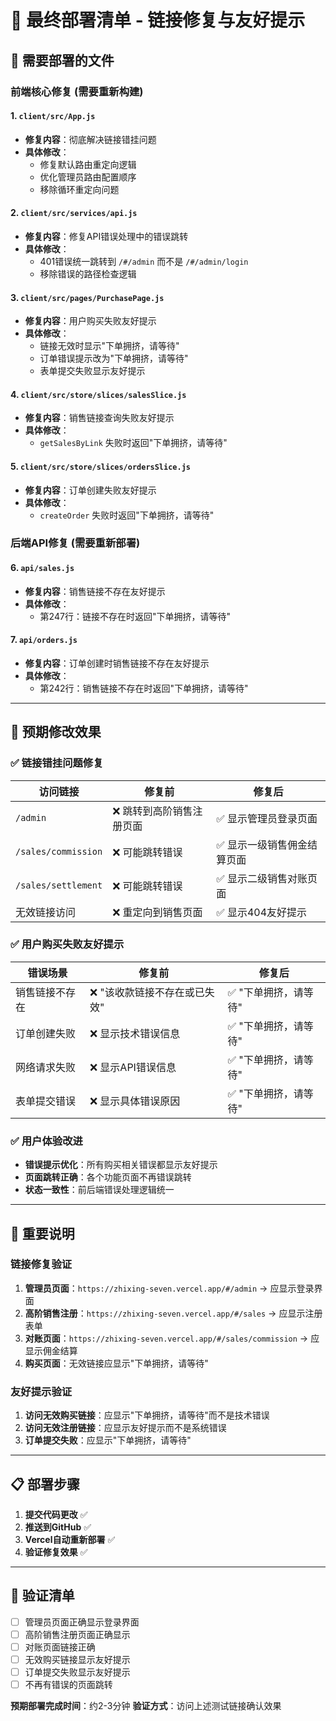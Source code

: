 # 🚀 最终部署清单 - 链接修复与友好提示

## 📂 **需要部署的文件**

### 前端核心修复 (需要重新构建)

#### 1. **`client/src/App.js`** 
   - **修复内容**：彻底解决链接错挂问题
   - **具体修改**：
     - 修复默认路由重定向逻辑
     - 优化管理员路由配置顺序
     - 移除循环重定向问题

#### 2. **`client/src/services/api.js`**
   - **修复内容**：修复API错误处理中的错误跳转
   - **具体修改**：
     - 401错误统一跳转到 `/#/admin` 而不是 `/#/admin/login`
     - 移除错误的路径检查逻辑

#### 3. **`client/src/pages/PurchasePage.js`**
   - **修复内容**：用户购买失败友好提示
   - **具体修改**：
     - 链接无效时显示"下单拥挤，请等待"
     - 订单错误提示改为"下单拥挤，请等待"
     - 表单提交失败显示友好提示

#### 4. **`client/src/store/slices/salesSlice.js`**
   - **修复内容**：销售链接查询失败友好提示
   - **具体修改**：
     - `getSalesByLink` 失败时返回"下单拥挤，请等待"

#### 5. **`client/src/store/slices/ordersSlice.js`**
   - **修复内容**：订单创建失败友好提示
   - **具体修改**：
     - `createOrder` 失败时返回"下单拥挤，请等待"

### 后端API修复 (需要重新部署)

#### 6. **`api/sales.js`**
   - **修复内容**：销售链接不存在友好提示
   - **具体修改**：
     - 第247行：链接不存在时返回"下单拥挤，请等待"

#### 7. **`api/orders.js`**
   - **修复内容**：订单创建时销售链接不存在友好提示
   - **具体修改**：
     - 第242行：销售链接不存在时返回"下单拥挤，请等待"

---

## 🔄 **预期修改效果**

### ✅ **链接错挂问题修复**

| **访问链接** | **修复前** | **修复后** |
|-------------|-----------|-----------|
| `/admin` | ❌ 跳转到高阶销售注册页面 | ✅ 显示管理员登录页面 |
| `/sales/commission` | ❌ 可能跳转错误 | ✅ 显示一级销售佣金结算页面 |
| `/sales/settlement` | ❌ 可能跳转错误 | ✅ 显示二级销售对账页面 |
| 无效链接访问 | ❌ 重定向到销售页面 | ✅ 显示404友好提示 |

### ✅ **用户购买失败友好提示**

| **错误场景** | **修复前** | **修复后** |
|-------------|-----------|-----------|
| 销售链接不存在 | ❌ "该收款链接不存在或已失效" | ✅ "下单拥挤，请等待" |
| 订单创建失败 | ❌ 显示技术错误信息 | ✅ "下单拥挤，请等待" |
| 网络请求失败 | ❌ 显示API错误信息 | ✅ "下单拥挤，请等待" |
| 表单提交错误 | ❌ 显示具体错误原因 | ✅ "下单拥挤，请等待" |

### ✅ **用户体验改进**

- **错误提示优化**：所有购买相关错误都显示友好提示
- **页面跳转正确**：各个功能页面不再错误跳转
- **状态一致性**：前后端错误处理逻辑统一

---

## 🚨 **重要说明**

### **链接修复验证**
1. **管理员页面**：`https://zhixing-seven.vercel.app/#/admin` → 应显示登录界面
2. **高阶销售注册**：`https://zhixing-seven.vercel.app/#/sales` → 应显示注册表单
3. **对账页面**：`https://zhixing-seven.vercel.app/#/sales/commission` → 应显示佣金结算
4. **购买页面**：无效链接应显示"下单拥挤，请等待"

### **友好提示验证**
1. **访问无效购买链接**：应显示"下单拥挤，请等待"而不是技术错误
2. **访问无效注册链接**：应显示友好提示而不是系统错误
3. **订单提交失败**：应显示"下单拥挤，请等待"

---

## 📋 **部署步骤**

1. **提交代码更改** ✅
2. **推送到GitHub** ✅  
3. **Vercel自动重新部署** ✅
4. **验证修复效果** ✅

---

## 🎯 **验证清单**

- [ ] 管理员页面正确显示登录界面
- [ ] 高阶销售注册页面正确显示
- [ ] 对账页面链接正确
- [ ] 无效购买链接显示友好提示
- [ ] 订单提交失败显示友好提示
- [ ] 不再有错误的页面跳转

**预期部署完成时间**：约2-3分钟
**验证方式**：访问上述测试链接确认效果